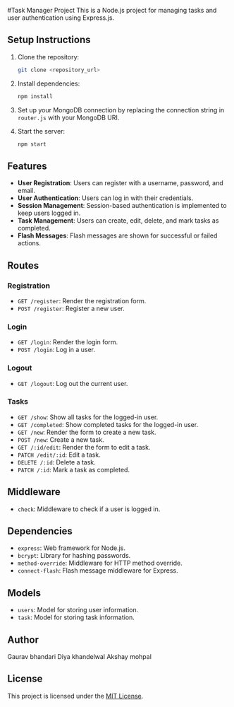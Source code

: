 #Task Manager Project
This is a Node.js project for managing tasks and user authentication using Express.js.

## Setup Instructions

1. Clone the repository:

    ```bash
    git clone <repository_url>
    ```

2. Install dependencies:

    ```bash
    npm install
    ```

3. Set up your MongoDB connection by replacing the connection string in `router.js` with your MongoDB URI.

4. Start the server:

    ```bash
    npm start
    ```

## Features

- **User Registration**: Users can register with a username, password, and email.
- **User Authentication**: Users can log in with their credentials.
- **Session Management**: Session-based authentication is implemented to keep users logged in.
- **Task Management**: Users can create, edit, delete, and mark tasks as completed.
- **Flash Messages**: Flash messages are shown for successful or failed actions.

## Routes

### Registration

- `GET /register`: Render the registration form.
- `POST /register`: Register a new user.

### Login

- `GET /login`: Render the login form.
- `POST /login`: Log in a user.

### Logout

- `GET /logout`: Log out the current user.

### Tasks

- `GET /show`: Show all tasks for the logged-in user.
- `GET /completed`: Show completed tasks for the logged-in user.
- `GET /new`: Render the form to create a new task.
- `POST /new`: Create a new task.
- `GET /:id/edit`: Render the form to edit a task.
- `PATCH /edit/:id`: Edit a task.
- `DELETE /:id`: Delete a task.
- `PATCH /:id`: Mark a task as completed.

## Middleware

- `check`: Middleware to check if a user is logged in.

## Dependencies

- `express`: Web framework for Node.js.
- `bcrypt`: Library for hashing passwords.
- `method-override`: Middleware for HTTP method override.
- `connect-flash`: Flash message middleware for Express.

## Models

- `users`: Model for storing user information.
- `task`: Model for storing task information.

## Author

Gaurav bhandari
Diya khandelwal
Akshay mohpal

## License

This project is licensed under the [MIT License](LICENSE).

